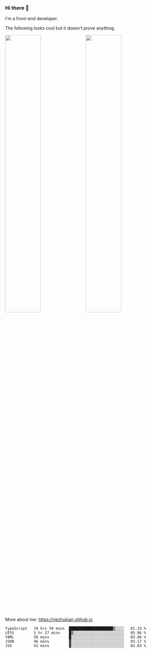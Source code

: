 ### Hi there 👋

I'm a front-end developer.

The following looks cool but it doesn't prove anything.

[<img align="right" width="48%" src="https://github-readme-stats.vercel.app/api?username=ykzhukian&show_icons=true&theme=dracula">](https://github.com/anuraghazra/github-readme-stats)

[<img width="48%" src="https://github-readme-stats.vercel.app/api/top-langs/?username=ykzhukian&layout=compact&theme=dracula">](https://github.com/anuraghazra/github-readme-stats)

More about me: 
https://ykzhukian.github.io

<!--START_SECTION:waka-->
```text
TypeScript   19 hrs 59 mins  ████████████████████▒░░░░   81.33 % 
LESS         1 hr 27 mins    █▒░░░░░░░░░░░░░░░░░░░░░░░   05.96 % 
YAML         56 mins         █░░░░░░░░░░░░░░░░░░░░░░░░   03.86 % 
JSON         46 mins         ▓░░░░░░░░░░░░░░░░░░░░░░░░   03.17 % 
JSX          41 mins         ▓░░░░░░░░░░░░░░░░░░░░░░░░   02.83 % 
```
<!--END_SECTION:waka-->
